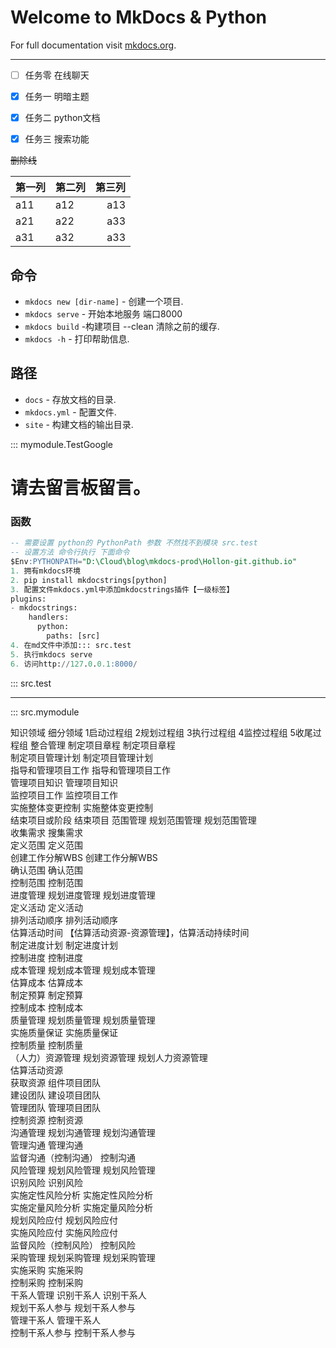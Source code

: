 # Welcome to MkDocs & Python

For full documentation visit [mkdocs.org](https://www.mkdocs.org).

---

- [ ] 任务零 在线聊天
- [x] 任务一 明暗主题  
- [x] 任务二 python文档  
- [x] 任务三 搜索功能



~~删除线~~


第一列|第二列|第三列
:-|-|-:
a11|a12|a13
a21|a22|a33
a31|a32|a33

## 命令 

* `mkdocs new [dir-name]` - 创建一个项目.
* `mkdocs serve` - 开始本地服务 端口8000
* `mkdocs build` -构建项目 --clean 清除之前的缓存.
* `mkdocs -h` - 打印帮助信息.

## 路径

* `docs` - 存放文档的目录.
* `mkdocs.yml` - 配置文件.
* `site` - 构建文档的输出目录.

::: mymodule.TestGoogle
# **请去留言板留言。**
### 函数
```SQL
-- 需要设置 python的 PythonPath 参数 不然找不到模块 src.test
-- 设置方法 命令行执行 下面命令
$Env:PYTHONPATH="D:\Cloud\blog\mkdocs-prod\Hollon-git.github.io"
1. 拥有mkdocs环境
2. pip install mkdocstrings[python] 
3. 配置文件mkdocs.yml中添加mkdocstrings插件【一级标签】
plugins:
- mkdocstrings: 
    handlers: 
      python: 
        paths: [src]
4. 在md文件中添加::: src.test
5. 执行mkdocs serve
6. 访问http://127.0.0.1:8000/

```
::: src.test

--- 

::: src.mymodule



知识领域	细分领域	1启动过程组	2规划过程组	3执行过程组	4监控过程组	5收尾过程组
整合管理	制定项目章程	制定项目章程				
  制定项目管理计划		制定项目管理计划			
  指导和管理项目工作			指导和管理项目工作		
  管理项目知识			管理项目知识		
  监控项目工作				监控项目工作	
  实施整体变更控制				实施整体变更控制	
  结束项目或阶段					结束项目
范围管理	规划范围管理		规划范围管理			
  收集需求		搜集需求			
  定义范围		定义范围			
  创建工作分解WBS		创建工作分解WBS			
  确认范围		确认范围			
  控制范围				控制范围	
进度管理	规划进度管理		规划进度管理			
  定义活动		定义活动			
  排列活动顺序		排列活动顺序			
  估算活动时间		【估算活动资源-资源管理】，估算活动持续时间			
  制定进度计划		制定进度计划			
  控制进度				控制进度	
成本管理	规划成本管理		规划成本管理			
  估算成本		估算成本			
  制定预算		制定预算			
  控制成本				控制成本	
质量管理	规划质量管理		规划质量管理			
  实施质量保证			实施质量保证		
  控制质量				控制质量	
（人力）资源管理	规划资源管理		规划人力资源管理			
  估算活动资源					
  获取资源			组件项目团队		
  建设团队			建设项目团队		
  管理团队			管理项目团队		
  控制资源				控制资源	
沟通管理	规划沟通管理		规划沟通管理			
  管理沟通			管理沟通		
  监督沟通（控制沟通）				控制沟通	
风险管理	规划风险管理		规划风险管理			
  识别风险		识别风险			
  实施定性风险分析		实施定性风险分析			
  实施定量风险分析		实施定量风险分析			
  规划风险应付		规划风险应付			
  实施风险应付			实施风险应付		
  监督风险（控制风险）				控制风险	
采购管理	规划采购管理		规划采购管理			
  实施采购			实施采购		
  控制采购				控制采购	
干系人管理	识别干系人	识别干系人				
  规划干系人参与		规划干系人参与			
  管理干系人			管理干系人		
  控制干系人参与				控制干系人参与	



